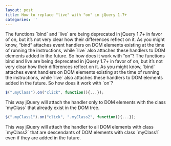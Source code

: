 ```yaml
---
layout: post
title: How to replace "live" with "on" in jQuery 1.7+
categories: ''
---
```

The functions \`bind\` and \`live\` are being deprecated in jQuery 1.7+ in favor of on, but it’s not very clear how their differences reflect on it. As you might know, “bind” attaches event handlers on DOM elements existing at the time of running the instructions, while \`live\` also attaches these handlers to DOM elements added in the future. So how does it work with “on”?
The functions bind and live are being deprecated in jQuery 1.7+ in favor of on, but it’s not very clear how their differences reflect on it. As you might know, \`bind\` attaches event handlers on DOM elements existing at the time of running the instructions, while \`live\` also attaches these handlers to DOM elements added in the future. So how does it work with \`on\`?

```javascript
$(".myClass").on("click", function(){...});
```

This way jQuery will attach the handler only to DOM elements with the class \`myClass\` that already exist in the DOM tree.

```javascript
$(".myClass1").on("click", ".myClass2", function(){...});
```

This way jQuery will attach the handler to all DOM elements with class \`myClass2\` that are descendants of DOM elements with class \`myClass1\` even if they are added in the future.
